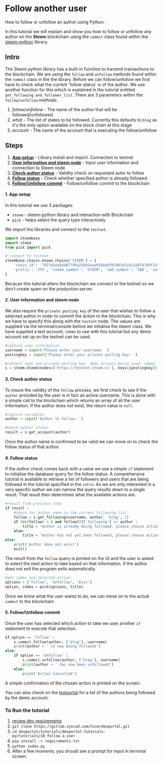 # Follow another user

How to follow or unfollow an author using Python.

In this tutorial we will explain and show you how to follow or unfollow any author on the **Steem** blockchain using the `commit` class found within the [steem-python](https://github.com/steemit/steem-python) library.

## Intro

The Steem python library has a built-in function to transmit transactions to the blockchain. We are using the `follow` and `unfollow` methods found within the `commit` class in the the library. Before we can follow/unfollow we first have to check what the current 'follow status' is of the author. We use another function for this which is explained in the tutorial entitled `get_following_and_follower_list`. There are 3 parameters within the `follow/unfollow` methods:

1.  _follow/unfollow_ - The name of the author that will be followed/unfollowed
1.  _what_ - The list of states to be followed. Currently this defaults to `blog` as it's the only option available on the block chain at this stage
1.  _account_ - The name of the account that is executing the follow/unfollow

## Steps

1.  [**App setup**](#setup) - Library install and import. Connection to testnet
1.  [**User information and steem node**](#userinfo) - Input user information and connection to Steem node
1.  [**Check author status**](#authorstat) - Validity check on requested autor to follow
1.  [**Follow status**](#followstat) - Check whether specified author is already followed
1.  [**Follow/Unfollow commit**](#commit) - Follow/unfollow commit to the blockchain

#### 1. App setup <a name="setup"></a>

In this tutorial we use 3 packages:

- `steem` - steem-python library and interaction with Blockchain
- `pick` - helps select the query type interactively

We import the libraries and connect to the `testnet`.

```python
import steembase
import steem
from pick import pick

# connect to testnet
steembase.chains.known_chains['STEEM'] = {
    'chain_id': '79276aea5d4877d9a25892eaa01b0adf019d3e5cb12a97478df3298ccdd01673',
    'prefix': 'STX', 'steem_symbol': 'STEEM', 'sbd_symbol': 'SBD', 'vests_symbol': 'VESTS'
}
```

Because this tutorial alters the blockchain we connect to the testnet so we don't create spam on the production server.

#### 2. User information and steem node<a name="userinfo"></a>

We also require the `private posting key` of the user that wishes to follow a selected author in order to commit the action to the blockchain. This is why we have to specify this along with the `testnet` node. The values are supplied via the terminal/console before we initialise the steem class. We have supplied a test account, `cdemo` to use with this tutorial but any demo account set up on the testnet can be used.

```python
#capture user information
username = input('Please enter your username: ')
postingkey = input('Please enter your private posting key: ')

#connect node and private posting key, demo account being used: cdemo, posting key: 5JEZ1EiUjFKfsKP32b15Y7jybjvHQPhnvCYZ9BW62H1LDUnMvHz
s = steem.Steem(nodes=['https://testnet.steem.vc'], keys=[postingkey])
```

#### 3. Check author status<a name="authorstat"></a>

To insure the validity of the `follow` process, we first check to see if the `author` provided by the user is in fact an active username. This is done with a simple call to the blockchain which returns an array of all the user information. If the author does not exist, the return value is `null`.

```python
#capture variables
author = input('Author to follow: ')

#check author status
result = s.get_account(author)
```

Once the author name is confirmed to be valid we can move on to check the follow status of that author.

#### 4. Follow status<a name="followstat"></a>

If the author check comes back with a value we use a simple `if` statement to initialise the database query for the follow status. A comprehensive tutorial is available to retrieve a list of followers and users that are being followed in the tutorial specified in the `intro`. As we are only interested in a very specific author we can narrow the query results down to a single result. That result then determines what the available actions are.

```python
#result from previous step
if result :
	#check for author name in the current following list
	follow = s.get_following(username, author, 'blog', 1)
	if len(follow) > 0 and follow[0]['following'] == author :
		title = "Author is already being followed, please choose action"
	else:
		title = "Author has not yet been followed, please choose action"
else:
	print('Author does not exist')
	exit()
```

The result from the `follow` query is printed on the UI and the user is asked to select the next action to take based on that information. If the author does not exit the program exits automatically.

```python
#get index and selected action
options = ['Follow', 'Unfollow', 'Exit']
option, index = pick(options, title)
```

Once we know what the user wants to do, we can move on to the actual `commit` to the blockchain.

#### 5. Follow/Unfollow commit<a name="commit"></a>

Once the user has selected which action to take we user another `if` statement to execute that selection.

```python
if option == 'Follow' :
	s.commit.follow(author, ['blog'], username)
	print(author + ' is now being followed')
else:
	if option == 'Unfollow' :
		s.commit.unfollow(author, ['blog'], username)
		print(author + ' has now been unfollowed')
	else:
		print('Action Cancelled')
```

A simple confirmation of the chosen action is printed on the screen.

You can also check on the [testportal](http://condenser.steem.vc/blog/@cdemo) for a list of the authors being followed by the demo account.

### To Run the tutorial

1.  [review dev requirements](../00_getting_started)
1.  `git clone https://gitlab.syncad.com/hive/devportal.git`
1.  `cd devportal/tutorials/devportal-tutorials-py/tutorials/18_follow_a_user`
1.  `pip install -r requirements.txt`
1.  `python index.py`
1.  After a few moments, you should see a prompt for input in terminal screen.

